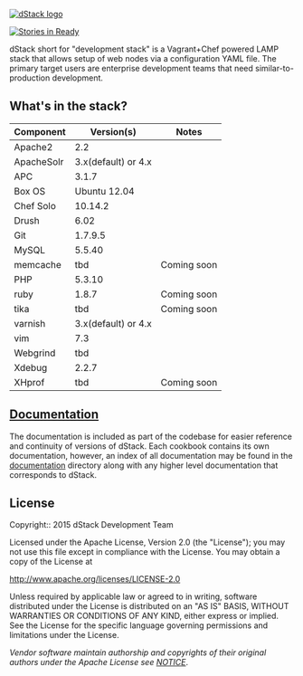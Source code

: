 [![dStack logo](http://www.grndlvl.com/dstack/images/dstack-logo.jpg)](http://grndlvl.com/dStack)

[![Stories in Ready](https://badge.waffle.io/grndlvl/dstack.svg)](https://waffle.io/grndlvl/dstack)

dStack short for "development stack" is a Vagrant+Chef powered LAMP stack that allows setup of web nodes via a configuration YAML file. The primary target users are enterprise development teams that need similar-to-production development.

What's in the stack?
-----------
Component     | Version(s)                  | Notes
------------- | --------------------------- | -------------
Apache2       | 2.2                         |
ApacheSolr    | 3.x(default) or 4.x         |
APC           | 3.1.7                       |
Box OS        | Ubuntu 12.04                |
Chef Solo     | 10.14.2                     |
Drush         | 6.02                        |
Git           | 1.7.9.5                     |
MySQL         | 5.5.40                      |
memcache      | tbd                         | Coming soon
PHP           | 5.3.10                      |
ruby          | 1.8.7                       | Coming soon
tika          | tbd                         | Coming soon
varnish       | 3.x(default) or 4.x         |
vim           | 7.3
Webgrind      | tbd                         |
Xdebug        | 2.2.7                       |
XHprof        | tbd                         | Coming soon

[Documentation](documentation)
------------------------------

The documentation is included as part of the codebase for easier reference
and continuity of versions of dStack. Each cookbook contains its own
documentation, however, an index of all documentation may be found in the
[documentation](documentation) directory along with any higher level documentation
that corresponds to dStack.

License
-------

Copyright:: 2015 dStack Development Team

Licensed under the Apache License, Version 2.0 (the "License"); you may not use
this file except in compliance with the License. You may obtain a copy of
the License at

http://www.apache.org/licenses/LICENSE-2.0

Unless required by applicable law or agreed to in writing, software distributed
under the License is distributed on an "AS IS" BASIS, WITHOUT WARRANTIES OR
CONDITIONS OF ANY KIND, either express or implied. See the License for the
specific language governing permissions and limitations under the License.

*Vendor software maintain authorship and copyrights of their original authors
under the Apache License see [NOTICE](NOTICE)*.
